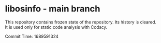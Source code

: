 # libosinfo - main branch

This repository contains frozen state of the repository.
Its history is cleared. It is used only for static code
analysis with Codacy.

Commit Time: 1689591324